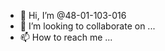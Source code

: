 - 👋 Hi, I’m @48-01-103-016
 - 💞️ I’m looking to collaborate on ... 
- 📫 How to reach me ...

<!---
48-01-103-016/48-01-103-016 is a ✨ special ✨ repository because its `README.md` (this file) appears on your GitHub profile.
You can click the Preview link to take a look at your changes.
--->
